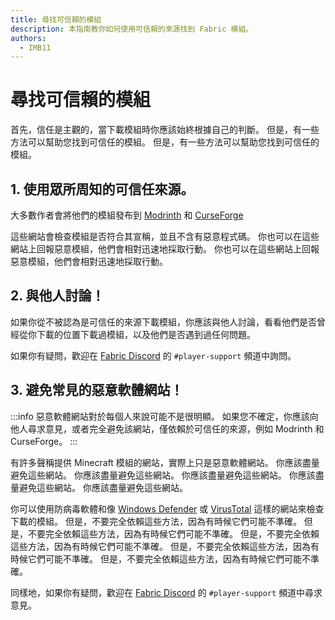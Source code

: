 ```yaml
---
title: 尋找可信賴的模組
description: 本指南教你如何使用可信賴的來源找到 Fabric 模組。
authors:
  - IMB11
---
```


# 尋找可信賴的模組

首先，信任是主觀的，當下載模組時你應該始終根據自己的判斷。 但是，有一些方法可以幫助您找到可信任的模組。 但是，有一些方法可以幫助您找到可信任的模組。

## 1. 使用眾所周知的可信任來源。

大多數作者會將他們的模組發布到 [Modrinth](https://modrinth.com/mods?g=categories:%27fabric%27) 和 [CurseForge](https://www.curseforge.com/minecraft/search?class=mc-mods\&gameVersionTypeId=4)

這些網站會檢查模組是否符合其宣稱，並且不含有惡意程式碼。 你也可以在這些網站上回報惡意模組，他們會相對迅速地採取行動。 你也可以在這些網站上回報惡意模組，他們會相對迅速地採取行動。

## 2. 與他人討論！

如果你從不被認為是可信任的來源下載模組，你應該與他人討論，看看他們是否曾經從你下載的位置下載過模組，以及他們是否遇到過任何問題。

如果你有疑問，歡迎在 [Fabric Discord](https://discord.gg/v6v4pMv) 的 `#player-support` 頻道中詢問。

## 3. 避免常見的惡意軟體網站！

:::info
惡意軟體網站對於每個人來說可能不是很明顯。 如果您不確定，你應該向他人尋求意見，或者完全避免該網站，僅依賴於可信任的來源，例如 Modrinth 和 CurseForge。
:::

有許多聲稱提供 Minecraft 模組的網站，實際上只是惡意軟體網站。 你應該盡量避免這些網站。 你應該盡量避免這些網站。 你應該盡量避免這些網站。 你應該盡量避免這些網站。 你應該盡量避免這些網站。

你可以使用防病毒軟體和像 [Windows Defender](https://www.microsoft.com/zh-tw/windows/comprehensive-security) 或 [VirusTotal](https://www.virustotal.com/) 這樣的網站來檢查下載的模組。 但是，不要完全依賴這些方法，因為有時候它們可能不準確。 但是，不要完全依賴這些方法，因為有時候它們可能不準確。 但是，不要完全依賴這些方法，因為有時候它們可能不準確。 但是，不要完全依賴這些方法，因為有時候它們可能不準確。 但是，不要完全依賴這些方法，因為有時候它們可能不準確。

同樣地，如果你有疑問，歡迎在 [Fabric Discord](https://discord.gg/v6v4pMv) 的 `#player-support` 頻道中尋求意見。
